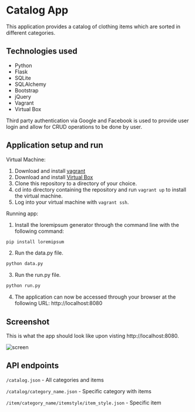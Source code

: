 # Catalog App

This application provides a catalog of clothing items which are sorted in different categories.

## Technologies used

* Python
* Flask
* SQLite
* SQLAlchemy
* Bootstrap
* jQuery
* Vagrant
* Virtual Box

Third party authentication via Google and Facebook is used to provide user login and allow for CRUD operations to be done by user.

## Application setup and run

Virtual Machine:
1. Download and install [vagrant](https://www.vagrantup.com/)
2. Download and install [Virtual Box](https://www.virtualbox.org/)
3. Clone this repository to a directory of your choice.
4. cd into directory containing the repository and run `vagrant up` to install the virtual machine.
5. Log into your virtual machine with `vagrant ssh`.

Running app:
1. Install the loremipsum generator through the command line with the following command:
```bash
pip install loremipsum
```
2. Run the data.py file.
```bash
python data.py
```
3. Run the run.py file.
```bash
python run.py
```
4. The application can now be accessed through your browser at the following URL: http://localhost:8080

## Screenshot

This is what the app should look like upon visting http://localhost:8080.

![screen](ScreenShot.png)

## API endpoints

`/catalog.json` - All categories and items

`/catalog/category_name.json` - Specific category with items

`/item/category_name/itemstyle/item_style.json` - Specific item